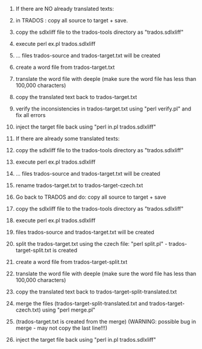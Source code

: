 1. If there are NO already translated texts:
2. in TRADOS : copy all source to target + save.
3. copy the sdlxliff file to the trados-tools directory as "trados.sdlxliff"
4. execute perl ex.pl trados.sdlxliff
5. ... files trados-source and trados-target.txt will be created
6. create a word file from trados-target.txt
7. translate the word file with deeple (make sure the word file has less than 100,000 characters)
8. copy the translated text back to trados-target.txt
9. verify the inconsistencies in trados-target.txt using "perl verify.pl" and fix all errors
10. inject the target file back using "perl in.pl trados.sdlxliff"



1. If there are already some translated texts:
2. copy the sdlxliff file to the trados-tools directory as "trados.sdlxliff"
3. execute perl ex.pl trados.sdlxliff
4. ... files trados-source and trados-target.txt will be created
5. rename trados-target.txt to trados-target-czech.txt
6. Go back to TRADOS and do: copy all source to target + save
7. copy the sdlxliff file to the trados-tools directory as "trados.sdlxliff"
8. execute perl ex.pl trados.sdlxliff
9. files trados-source and trados-target.txt will be created
10. split the trados-target.txt using the czech file: "perl split.pl" - trados-target-split.txt is created
11. create a word file from trados-target-split.txt
12. translate the word file with deeple (make sure the word file has less than 100,000 characters)
13. copy the translated text back to trados-target-split-translated.txt
14. merge the files (trados-target-split-translated.txt and trados-target-czech.txt) using "perl merge.pl"
15. (trados-target.txt is created from the merge) (WARNING: possible bug in merge - may not copy the last line!!!)
16. inject the target file back using "perl in.pl trados.sdlxliff"
 

